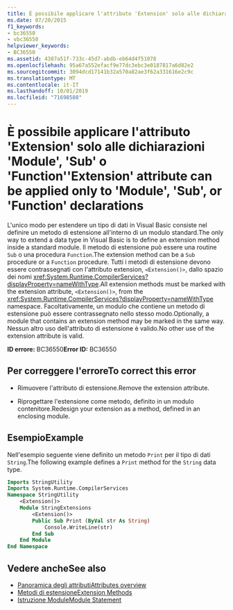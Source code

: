 ```yaml
---
title: È possibile applicare l'attributo 'Extension' solo alle dichiarazioni 'Module', 'Sub' o 'Function'
ms.date: 07/20/2015
f1_keywords:
- bc36550
- vbc36550
helpviewer_keywords:
- BC36550
ms.assetid: 4387a51f-733c-45d7-abdb-eb64d4f51078
ms.openlocfilehash: 95a67a552efacf9e77dc3ebc3e0187817a6d82e2
ms.sourcegitcommit: 3094dcd17141b32a570a82ae3f62a331616e2c9c
ms.translationtype: MT
ms.contentlocale: it-IT
ms.lasthandoff: 10/01/2019
ms.locfileid: "71698588"
---
```

# <a name="extension-attribute-can-be-applied-only-to-module-sub-or-function-declarations"></a><span data-ttu-id="31a03-102">È possibile applicare l'attributo 'Extension' solo alle dichiarazioni 'Module', 'Sub' o 'Function'</span><span class="sxs-lookup"><span data-stu-id="31a03-102">'Extension' attribute can be applied only to 'Module', 'Sub', or 'Function' declarations</span></span>
<span data-ttu-id="31a03-103">L'unico modo per estendere un tipo di dati in Visual Basic consiste nel definire un metodo di estensione all'interno di un modulo standard.</span><span class="sxs-lookup"><span data-stu-id="31a03-103">The only way to extend a data type in Visual Basic is to define an extension method inside a standard module.</span></span> <span data-ttu-id="31a03-104">Il metodo di estensione può essere una routine `Sub` o una procedura `Function`.</span><span class="sxs-lookup"><span data-stu-id="31a03-104">The extension method can be a `Sub` procedure or a `Function` procedure.</span></span> <span data-ttu-id="31a03-105">Tutti i metodi di estensione devono essere contrassegnati con l'attributo extension, `<Extension()>`, dallo spazio dei nomi <xref:System.Runtime.CompilerServices?displayProperty=nameWithType>.</span><span class="sxs-lookup"><span data-stu-id="31a03-105">All extension methods must be marked with the extension attribute, `<Extension()>`, from the <xref:System.Runtime.CompilerServices?displayProperty=nameWithType> namespace.</span></span> <span data-ttu-id="31a03-106">Facoltativamente, un modulo che contiene un metodo di estensione può essere contrassegnato nello stesso modo.</span><span class="sxs-lookup"><span data-stu-id="31a03-106">Optionally, a module that contains an extension method may be marked in the same way.</span></span> <span data-ttu-id="31a03-107">Nessun altro uso dell'attributo di estensione è valido.</span><span class="sxs-lookup"><span data-stu-id="31a03-107">No other use of the extension attribute is valid.</span></span>  
  
 <span data-ttu-id="31a03-108">**ID errore:** BC36550</span><span class="sxs-lookup"><span data-stu-id="31a03-108">**Error ID:** BC36550</span></span>  
  
## <a name="to-correct-this-error"></a><span data-ttu-id="31a03-109">Per correggere l'errore</span><span class="sxs-lookup"><span data-stu-id="31a03-109">To correct this error</span></span>  
  
- <span data-ttu-id="31a03-110">Rimuovere l'attributo di estensione.</span><span class="sxs-lookup"><span data-stu-id="31a03-110">Remove the extension attribute.</span></span>  
  
- <span data-ttu-id="31a03-111">Riprogettare l'estensione come metodo, definito in un modulo contenitore.</span><span class="sxs-lookup"><span data-stu-id="31a03-111">Redesign your extension as a method, defined in an enclosing module.</span></span>  
  
## <a name="example"></a><span data-ttu-id="31a03-112">Esempio</span><span class="sxs-lookup"><span data-stu-id="31a03-112">Example</span></span>  
 <span data-ttu-id="31a03-113">Nell'esempio seguente viene definito un metodo `Print` per il tipo di dati `String`.</span><span class="sxs-lookup"><span data-stu-id="31a03-113">The following example defines a `Print` method for the `String` data type.</span></span>  
  
```vb  
Imports StringUtility  
Imports System.Runtime.CompilerServices  
Namespace StringUtility  
    <Extension()>   
    Module StringExtensions  
        <Extension()>   
        Public Sub Print (ByVal str As String)  
            Console.WriteLine(str)  
        End Sub  
    End Module  
End Namespace  
```  
  
## <a name="see-also"></a><span data-ttu-id="31a03-114">Vedere anche</span><span class="sxs-lookup"><span data-stu-id="31a03-114">See also</span></span>

- [<span data-ttu-id="31a03-115">Panoramica degli attributi</span><span class="sxs-lookup"><span data-stu-id="31a03-115">Attributes overview</span></span>](../../../visual-basic/programming-guide/concepts/attributes/index.md)
- [<span data-ttu-id="31a03-116">Metodi di estensione</span><span class="sxs-lookup"><span data-stu-id="31a03-116">Extension Methods</span></span>](../../../visual-basic/programming-guide/language-features/procedures/extension-methods.md)
- [<span data-ttu-id="31a03-117">Istruzione Module</span><span class="sxs-lookup"><span data-stu-id="31a03-117">Module Statement</span></span>](../../../visual-basic/language-reference/statements/module-statement.md)

